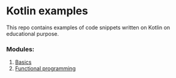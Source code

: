 # Kotlin examples

This repo contains examples of code snippets written on Kotlin on educational purpose.

### Modules:

1. [Basics](/src/basics)
2. [Functional programming](/src/functionalProgramming)